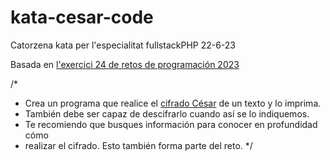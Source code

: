 # kata-cesar-code

Catorzena kata per l'especialitat fullstackPHP 22-6-23

Basada en [l'exercici 24 de retos de programación 2023](https://retosdeprogramacion.com/semanales2023)

/*
 * Crea un programa que realice el [cifrado César](https://es.wikipedia.org/wiki/Cifrado_C%C3%A9sar) de un texto y lo imprima.
 * También debe ser capaz de descifrarlo cuando así se lo indiquemos.
 * Te recomiendo que busques información para conocer en profundidad cómo
 * realizar el cifrado. Esto también forma parte del reto.
 */

